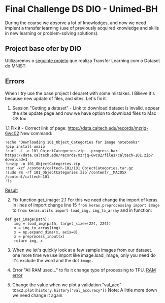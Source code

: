 # Final Challenge DS DIO - Unimed-BH 

During the course we absorve a lot of knowlodges, and now we need implent a transfer learning (use of previously acquired knowledge and skills in new learning or problem-solving solutions).

## Project base ofer by DIO

Utilizaremos o [seguinte projeto](https://colab.research.google.com/github/kylemath/ml4a-guides/blob/master/notebooks/transfer-learning.ipynb) que realiza Transfer Learning com o Dataset do MNIST:

## Errors

When I try use the base project I deparet with some mistakes. I Bilieve it's because new update of files, and sites. Let's fix it.

1. Session "Getting a dataset" - Link to download dataset is invalid, appear the site update page and now we have option to download files to Mac OS too.

1.1 Fix it - Correct link of page: https://data.caltech.edu/records/mzrjq-6wc02
New command:
```
!echo "Downloading 101_Object_Categories for image notebooks"
!pip install unzip
!curl -L -o 101_ObjectCategories.zip --progress-bar https://data.caltech.edu/records/mzrjq-6wc02/files/caltech-101.zip?download=1
!unzip -o 101_ObjectCategories.zip
!tar -xzf /content/caltech-101/101_ObjectCategories.tar.gz
!sudo rm -rf 101_ObjectCategories.zip /content/__MACOSX /content/caltech-101
!ls
```
[Result](static/1-getting-data.png)

2. Fix function get_image:
2.1 For this we need change the import of keras. In lines of import change line 15 `from keras.preprocessing import image` to `from keras.utils import load_img, img_to_array` and in function:
```
def get_image(path):
    img = load_img(path, target_size=(224, 224))
    x = img_to_array(img)
    x = np.expand_dims(x, axis=0)
    x = preprocess_input(x)
    return img, x
```

3. When we let's quickly look at a few sample images from our dataset. one more time we use import like image.load_image, only you need do it's exclude the word and the dot `image.`

4. Error "All RAM used..." to fix it change type of processing to TPU.
[RAM error](static/erro_ram.png)

5. Change the value when we plot a validation "val_acc" to`ax2.plot(history.history["val_accuracy"])` 
Note: A little more down we need change it again.

